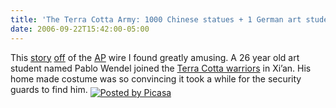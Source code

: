 ```yaml
---
title: 'The Terra Cotta Army: 1000 Chinese statues + 1 German art student'
date: 2006-09-22T15:42:00-05:00
---
```

[<img alt="" src="https://i2.wp.com/photos1.blogger.com/blogger/7711/622/320/germantouristAP_2.jpg?w=680" border="0"  />](https://i2.wp.com/photos1.blogger.com/blogger/7711/622/640/germantouristAP_2.jpg)This [story](http://seattletimes.nwsource.com/html/travel/2003269613_webterracotta21.html) [off](http://english.ohmynews.com/articleview/article_view.asp?at_code=360965&no=318216&rel_no=1) of the [AP](http://hosted.ap.org/dynamic/stories/T/TERRA_COTTA_TOURIST?SITE=LAMON&SECTION=HOME&TEMPLATE=DEFAULT) wire I found greatly amusing. A 26 year old art student named Pablo Wendel joined the [Terra Cotta warriors](http://www.travelchinaguide.com/attraction/shaanxi/xian/terra_cotta_army/index.htm) in Xi&#8217;an. His home made costume was so convincing it took a while for the security guards to find him. <a href="http://picasa.google.com/blogger/" target="ext"><img src="https://i1.wp.com/photos1.blogger.com/pbp.gif?w=680" alt="Posted by Picasa" align="middle" border="0"  /></a>
